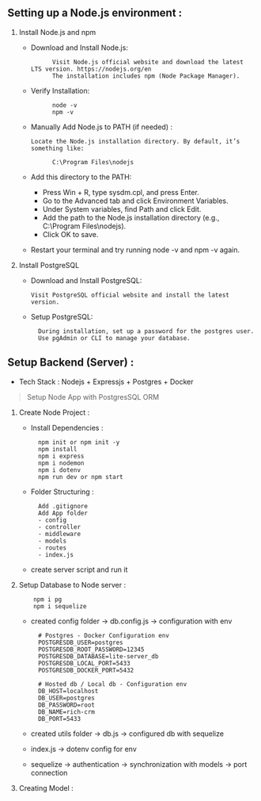 ## Setting up a Node.js environment :

1.  Install Node.js and npm

    - Download and Install Node.js:

                Visit Node.js official website and download the latest LTS version. https://nodejs.org/en
                The installation includes npm (Node Package Manager).

    - Verify Installation:

                node -v
                npm -v

    - Manually Add Node.js to PATH (if needed) :

          Locate the Node.js installation directory. By default, it’s something like:

                C:\Program Files\nodejs

    - Add this directory to the PATH:

      - Press Win + R, type sysdm.cpl, and press Enter.
      - Go to the Advanced tab and click Environment Variables.
      - Under System variables, find Path and click Edit.
      - Add the path to the Node.js installation directory
        (e.g., C:\Program Files\nodejs).
      - Click OK to save.

    - Restart your terminal and try running node -v and npm -v again.

2.  Install PostgreSQL

    - Download and Install PostgreSQL:

          Visit PostgreSQL official website and install the latest version.

    - Setup PostgreSQL:

            During installation, set up a password for the postgres user.
            Use pgAdmin or CLI to manage your database.

## Setup Backend (Server) :

- Tech Stack : Nodejs + Expressjs + Postgres + Docker

> Setup Node App with PostgresSQL ORM

1.  Create Node Project :

    - Install Dependencies :

            npm init or npm init -y
            npm install
            npm i express
            npm i nodemon
            npm i dotenv
            npm run dev or npm start

    - Folder Structuring :

            Add .gitignore
            Add App folder
            - config
            - controller
            - middleware
            - models
            - routes
            - index.js

    - create server script and run it

2.  Setup Database to Node server :

            npm i pg
            npm i sequelize

    - created config folder -> db.config.js -> configuration with env

            # Postgres - Docker Configuration env
            POSTGRESDB_USER=postgres
            POSTGRESDB_ROOT_PASSWORD=12345
            POSTGRESDB_DATABASE=lite-server_db
            POSTGRESDB_LOCAL_PORT=5433
            POSTGRESDB_DOCKER_PORT=5432

            # Hosted db / Local db - Configuration env
            DB_HOST=localhost
            DB_USER=postgres
            DB_PASSWORD=root
            DB_NAME=rich-crm
            DB_PORT=5433

    - created utils folder -> db.js -> configured db with sequelize

    - index.js -> dotenv config for env

    - sequelize -> authentication -> synchronization with models -> port connection

3.  Creating Model :

